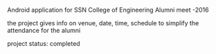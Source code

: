 
Android application for SSN College of Engineering Alumni meet -2016 

the project gives info on venue, date, time, schedule to simplify the attendance for the alumni

project status: completed
